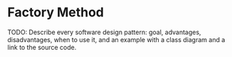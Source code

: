 # Factory Method

TODO: Describe every software design pattern: goal, advantages, disadvantages, when to use it, and an example with a class diagram and a link to the source code.
